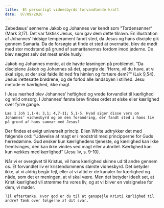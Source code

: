 ```yaml
---
title:  Et personligt vidnesbyrds forvandlende kraft
date:  07/09/2020
---
```


Zebedæus’ sønnerne Jakob og Johannes var kendt som ”Tordensønner“ (Mark 3,17). Det var faktisk Jesus, som gav dem dette tilnavn. En illustration af Johannes’ hidsige temperament fandt sted, da Jesus og hans disciple gik gennem Samaria. Da de forsøgte at finde et sted at overnatte, blev de mødt med stor modstand på grund af samaritanernes fordom imod jøderne. De blev nægtet selv det mest enkle husly.

Jakob og Johannes mente, at de havde løsningen på problemet. ”Da disciplene Jakob og Johannes så det, spurgte de: ’Herre, vil du have, at vi skal sige, at der skal falde ild ned fra himlen og fortære dem?’“ (Luk 9,54). Jesus irettesatte brødrene, og de forlod alle landsbyen i stilhed. Jesu metode er kærlighed, ikke magt.

I Jesu nærhed blev Johannes’ heftighed og vrede forvandlet til kærlighed og mild omsorg. I Johannes’ første brev findes ordet at elske eller kærlighed over fyrre gange.

`Læs 1 Joh 1,1-4; 3,1; 4,7-11; 5,1-5. Hvad siger disse vers om Johannes’ vidnesbyrd og om den forandring, der fandt sted i hans liv på grund af hans samvær med Jesus?`

Der findes et evigt universelt princip. Ellen White udtrykker det med følgende ord: ”Udøvelse af magt er i modstrid med principperne for Guds herredømme. Gud ønsker kun kærlighedens tjeneste, og kærlighed kan ikke fremtvinges, den kan ikke vindes ved magt eller autoritet. Kærlighed kan kun vækkes med kærlighed“ (Jesu liv, s. 9-10).

Når vi er overgivet til Kristus, vil hans kærlighed skinne ud til andre gennem os. Et forvandlet liv er kristendommens største vidnesbyrd. Det betyder ikke, at vi aldrig begår fejl, eller at vi altid er de kanaler for kærlighed og nåde, som det er meningen, at vi skal være. Men det betyder ideelt set, at Kristi kærlighed vil strømme fra vores liv, og at vi bliver en velsignelse for dem, vi møder.

`Til eftertanke. Hvor god er du til at genspejle Kristi kærlighed til andre? Tænk over følgerne af dit svar.`